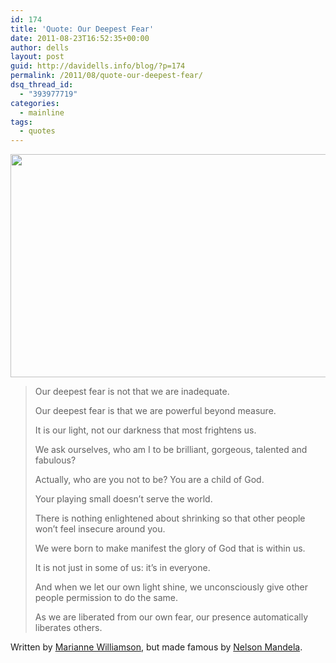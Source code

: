 ```yaml
---
id: 174
title: 'Quote: Our Deepest Fear'
date: 2011-08-23T16:52:35+00:00
author: dells
layout: post
guid: http://davidells.info/blog/?p=174
permalink: /2011/08/quote-our-deepest-fear/
dsq_thread_id:
  - "393977719"
categories:
  - mainline
tags:
  - quotes
---
```

<img src="http://davidells.info/blog/wp-content/uploads/2011/08/NelsonMandela1.jpg" alt="" title="Nelson Mandela," width="512" height="357" class="aligncenter size-full wp-image-182" />

> Our deepest fear is not that we are inadequate.
> 
> Our deepest fear is that we are powerful beyond measure.
> 
> It is our light, not our darkness that most frightens us. 
> 
> We ask ourselves, who am I to be brilliant, gorgeous, talented and fabulous?
>  
> Actually, who are you not to be? You are a child of God.
>  
> Your playing small doesn&#8217;t serve the world.
>  
> There is nothing enlightened about shrinking so that other people won&#8217;t feel insecure around you. 
> 
> We were born to make manifest the glory of God that is within us.
>  
> It is not just in some of us: it&#8217;s in everyone.
>  
> And when we let our own light shine, we unconsciously give other people permission to do the same.
>  
> As we are liberated from our own fear, our presence automatically liberates others.

Written by [Marianne Williamson](http://en.wikipedia.org/wiki/Marianne_Williamson), but made famous by [Nelson Mandela](http://en.wikipedia.org/wiki/Nelson_Mandela).

